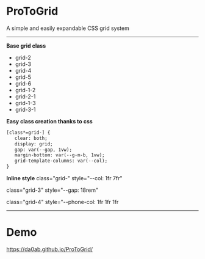 

# ProToGrid

A simple and easily expandable CSS grid system
***
**Base grid class**
- grid-2
- grid-3
- grid-4
- grid-5
- grid-6
- grid-1-2
- grid-2-1
- grid-1-3
- grid-3-1

**Easy class creation thanks to css**
```HTML
[class*=grid-] {
   clear: both;
   display: grid;
   gap: var(--gap, 1vw);
   margin-bottom: var(--g-m-b, 1vw);
   grid-template-columns: var(--col);
}
```
**Inline style**
class="grid-" style="--col: 1fr 7fr"

class="grid-3" style="--gap: 18rem"

class="grid-4" style="--phone-col: 1fr 1fr 1fr





***

# Demo 
https://da0ab.github.io/ProToGrid/


